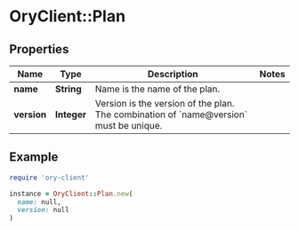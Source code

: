 # OryClient::Plan

## Properties

| Name | Type | Description | Notes |
| ---- | ---- | ----------- | ----- |
| **name** | **String** | Name is the name of the plan. |  |
| **version** | **Integer** | Version is the version of the plan. The combination of &#x60;name@version&#x60; must be unique. |  |

## Example

```ruby
require 'ory-client'

instance = OryClient::Plan.new(
  name: null,
  version: null
)
```


